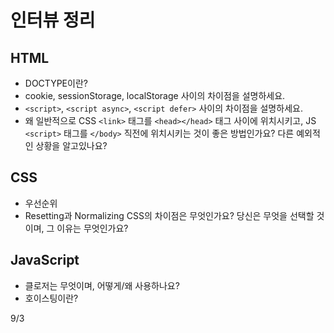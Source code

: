 # 인터뷰 정리

## HTML

- DOCTYPE이란?
- cookie, sessionStorage, localStorage 사이의 차이점을 설명하세요.
- `<script>`, `<script async>`, `<script defer>` 사이의 차이점을 설명하세요.
- 왜 일반적으로 CSS `<link>` 태그를 `<head></head>` 태그 사이에 위치시키고, JS `<script>` 태그를 `</body>` 직전에 위치시키는 것이 좋은 방법인가요? 다른 예외적인 상황을 알고있나요?

## CSS

- 우선순위
- Resetting과 Normalizing CSS의 차이점은 무엇인가요? 당신은 무엇을 선택할 것이며, 그 이유는 무엇인가요?

## JavaScript

- 클로저는 무엇이며, 어떻게/왜 사용하나요?
- 호이스팅이란?

9/3
